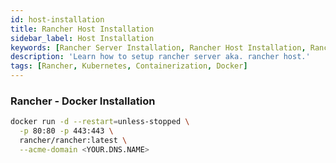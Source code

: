 ```yaml
---
id: host-installation
title: Rancher Host Installation
sidebar_label: Host Installation
keywords: [Rancher Server Installation, Rancher Host Installation, Rancher Installation]
description: 'Learn how to setup rancher server aka. rancher host.'
tags: [Rancher, Kubernetes, Containerization, Docker]
---
```


### Rancher - Docker Installation

```bash
docker run -d --restart=unless-stopped \
  -p 80:80 -p 443:443 \
  rancher/rancher:latest \
  --acme-domain <YOUR.DNS.NAME>
  ```